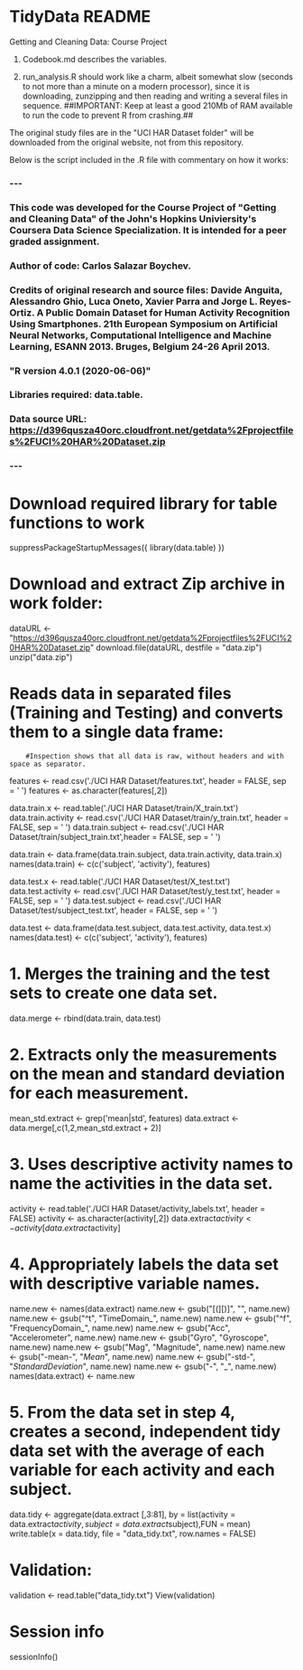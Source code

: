 # TidyData README
Getting and Cleaning Data: Course Project

1. Codebook.md describes the variables.

2. run_analysis.R should work like a charm, albeit somewhat slow (seconds to not more than a minute on a modern processor), since it is downloading, zunzipping and then reading and writing a several files in sequence.
##IMPORTANT: Keep at least a good 210Mb of RAM available to run the code to prevent R from crashing.##

The original study files are in the "UCI HAR Dataset folder" will be downloaded from the original website, not from this repository.

Below is the script included in the .R file with commentary on how it works:

### ---
### This code was developed for the Course Project of "Getting and Cleaning Data" of the John's Hopkins Univiersity's Coursera Data Science Specialization. It is intended for a peer graded assignment.
### Author of code: Carlos Salazar Boychev.
### Credits of original research and source files: Davide Anguita, Alessandro Ghio, Luca Oneto, Xavier Parra and Jorge L. Reyes-Ortiz. A Public Domain Dataset for Human Activity Recognition Using Smartphones. 21th European Symposium on Artificial Neural Networks, Computational Intelligence and Machine Learning, ESANN 2013. Bruges, Belgium 24-26 April 2013. 
### "R version 4.0.1 (2020-06-06)"
### Libraries required: data.table.
### Data source URL: https://d396qusza40orc.cloudfront.net/getdata%2Fprojectfiles%2FUCI%20HAR%20Dataset.zip
### ---

# Download required library for table functions to work
suppressPackageStartupMessages({
        library(data.table)
})

# Download and extract Zip archive in work folder:
dataURL <- "https://d396qusza40orc.cloudfront.net/getdata%2Fprojectfiles%2FUCI%20HAR%20Dataset.zip"
download.file(dataURL, destfile = "data.zip")
unzip("data.zip")

# Reads data in separated files (Training and Testing) and converts them to a single data frame:
        #Inspection shows that all data is raw, without headers and with space as separator.
features <- read.csv('./UCI HAR Dataset/features.txt', header = FALSE, sep = ' ')
features <- as.character(features[,2])

data.train.x <- read.table('./UCI HAR Dataset/train/X_train.txt')
data.train.activity <- read.csv('./UCI HAR Dataset/train/y_train.txt', header = FALSE, sep = ' ')
data.train.subject <- read.csv('./UCI HAR Dataset/train/subject_train.txt',header = FALSE, sep = ' ')

data.train <-  data.frame(data.train.subject, data.train.activity, data.train.x)
names(data.train) <- c(c('subject', 'activity'), features)

data.test.x <- read.table('./UCI HAR Dataset/test/X_test.txt')
data.test.activity <- read.csv('./UCI HAR Dataset/test/y_test.txt', header = FALSE, sep = ' ')
data.test.subject <- read.csv('./UCI HAR Dataset/test/subject_test.txt', header = FALSE, sep = ' ')

data.test <-  data.frame(data.test.subject, data.test.activity, data.test.x)
names(data.test) <- c(c('subject', 'activity'), features)

# 1. Merges the training and the test sets to create one data set.
data.merge <- rbind(data.train, data.test)

# 2. Extracts only the measurements on the mean and standard deviation for each measurement.
mean_std.extract <- grep('mean|std', features)
data.extract <- data.merge[,c(1,2,mean_std.extract + 2)]

# 3. Uses descriptive activity names to name the activities in the data set.
activity <- read.table('./UCI HAR Dataset/activity_labels.txt', header = FALSE)
activity <- as.character(activity[,2])
data.extract$activity <- activity[data.extract$activity]

# 4. Appropriately labels the data set with descriptive variable names.
name.new <- names(data.extract)
name.new <- gsub("[(][)]", "", name.new)
name.new <- gsub("^t", "TimeDomain_", name.new)
name.new <- gsub("^f", "FrequencyDomain_", name.new)
name.new <- gsub("Acc", "Accelerometer", name.new)
name.new <- gsub("Gyro", "Gyroscope", name.new)
name.new <- gsub("Mag", "Magnitude", name.new)
name.new <- gsub("-mean-", "_Mean_", name.new)
name.new <- gsub("-std-", "_StandardDeviation_", name.new)
name.new <- gsub("-", "_", name.new)
names(data.extract) <- name.new

# 5. From the data set in step 4, creates a second, independent tidy data set with the average of each variable for each activity and each subject.
data.tidy <- aggregate(data.extract [,3:81], by = list(activity = data.extract$activity, subject = data.extract$subject),FUN = mean)
write.table(x = data.tidy, file = "data_tidy.txt", row.names = FALSE)

# Validation:
validation <- read.table("data_tidy.txt")
View(validation)

# Session info
sessionInfo()
